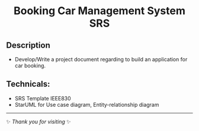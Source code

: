 <h1 align="center">Booking Car Management System SRS</h1>

## Description
- Develop/Write a project document regarding to build an application for car booking.

## Technicals:
- SRS Template IEEE830
- StarUML for Use case diagram, Entity-relationship diagram

***

✨ *Thank you for visiting* ✨
